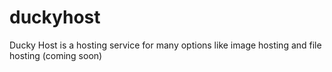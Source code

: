 # duckyhost
Ducky Host is a hosting service for many options like image hosting and file hosting (coming soon)
